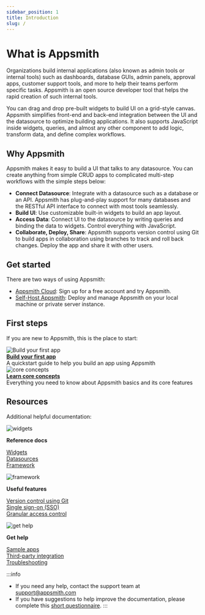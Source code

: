 ```yaml
---
sidebar_position: 1
title: Introduction
slug: /
---
```

# What is Appsmith

Organizations build internal applications (also known as admin tools or internal tools) such as dashboards, database GUIs, admin panels, approval apps, customer support tools, and more to help their teams perform specific tasks. Appsmith is an open source developer tool that helps the rapid creation of such internal tools.

You can drag and drop pre-built widgets to build UI on a grid-style canvas. Appsmith simplifies front-end and back-end integration between the UI and the datasource to optimize building applications. It also supports JavaScript inside widgets, queries, and almost any other component to add logic, transform data, and define complex workflows.

<figure>
    <VideoEmbed host="youtube" videoId="Dxe_NzdGzL4"/> 
</figure>

## Why Appsmith

Appsmith makes it easy to build a UI that talks to any datasource. You can create anything from simple CRUD apps to complicated multi-step workflows with the simple steps below: 

* **Connect Datasource**: Integrate with a datasource such as a database or an API. Appsmith has plug-and-play support for many databases and the RESTful API interface to connect with most tools seamlessly.
* **Build UI**: Use customizable built-in widgets to build an app layout.
* **Access Data**: Connect UI to the datasource by writing queries and binding the data to widgets. Control everything with JavaScript.
* **Collaborate, Deploy, Share**: Appsmith supports version control using Git to build apps in collaboration using branches to track and roll back changes. Deploy the app and share it with other users.

## Get started

There are two ways of using Appsmith:

* [Appsmith Cloud](https://app.appsmith.com/): Sign up for a free account and try Appsmith.
* [Self-Host Appsmith](/getting-started/setup): Deploy and manage Appsmith on your local machine or private server instance.

## First steps

If you are new to Appsmith, this is the place to start:

<div class="containerGridSampleApp">
   <div class=" containerColumnSampleApp columnGrid column-one">
    <div class="containerCol">
         <img class="containerImage" src="/img/quickstart.png" alt="Build your first app"/>
      </div> 
      <b><a href="/getting-started/tutorials/start-building">Build your first app</a></b>
      <div class="containerDescription">A quickstart guide to help you build an app using Appsmith
      </div>
   </div>
   <div class=" containerColumnSampleApp columnGrid column-two">
      <div class="containerCol">
         <img class="containerImage" src="/img/resources-icon.png" alt="core concepts"/>
      </div>
      <b><a href="/core-concepts/connecting-to-data-sources">Learn core concepts</a></b>
      <div class="containerDescription">Everything you need to know about Appsmith basics and its core features
      </div>
   </div>  
</div>

## Resources 
Additional helpful documentation:

<div class="containerGridSampleApp">
   <div class=" containerColumnSampleApp columnGrid column-one">
      <div class="containerCol">
      <img class="containerImage" src="/img/widget-icon.png" alt="widgets"/>
      </div> 
      <p><strong>Reference docs</strong></p><p><a href="/reference/widgets">Widgets<br/></a><a href="/reference/datasources">Datasources</a><br/><a href="/reference/appsmith-framework">Framework</a></p>  
   </div>
   
   <div class="containerColumnSampleApp columnGrid column-two">
      <div class="containerCol">
      <img class="containerImage" src="/img/framework-icon.png" alt="framework"/>
      </div> 
      <p><strong>Useful features</strong></p><p><a href="/advanced-concepts/version-control-with-git">Version control using Git</a><br/><a href="/getting-started/setup/instance-configuration/authentication">Single sign-on (SSO)</a><br/><a href="/advanced-concepts/granular-access-control">Granular access control</a></p>
   </div>

   <div class=" containerColumnSampleApp columnGrid column-three">
  <div class="containerCol">
         <img class="containerImage" src="/img/support.png" alt="get help"/>
      </div> 
    <p><strong>Get help</strong></p><p><a href="/learning-and-resources/sample-apps">Sample apps</a><br/><a href="/learning-and-resources/integrations">Third-party integration</a><br/><a href="/help-and-support/troubleshooting-guide">Troubleshooting</a></p>
   </div>
  
</div>

:::info

* If you need any help, contact the support team at [support@appsmith.com](mailto:support@appsmith.com)
* If you have suggestions to help improve the documentation, please complete this [short questionnaire](https://e1fms9m33tg.typeform.com/to/fRiiqHPt).
:::
